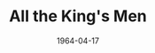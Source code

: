 ---
title: All the King's Men
date: 1964-04-17
opening_date: 1964-04-17
closing_date: 1964-04-25
layout: productions
playbill:
Theatre: Theatre Jacksonville
Venue: Little Theatre
cast:
- Professor: Budd T. Porter
- Tiny Duffy: Marshall Grauer
- William Larsen: Randy Rushing
- Tom Stark: Thomas Keating
- Man: Charles Bartling
- Jack Burden: Jerry Allen
- Anne Stanton: Olivia Rusinek
- Lucy Stark: Mardie Kelly
- Dr. Adam Stanton: Roger Pugh
- Judge Irwin: Raymond Winstead
- Sugar Boy: Tim McManus
- Sadie Burke: Terry McIntyre
- Willie Stark: Harold Bergman
- Mother of Jack Burden: Rosalie Bergman
- Slade: Ernest Goldsmith
- Frey: Charles Bartling
- Crowd:
  - Bambi Bowen
  - Annette Grauer
  - Carolyn Lieder
  - John Skye
  - Ernest Goldsmith
crew:
- Director: George Ballis
- Technical Director: Chase Ambler
- Set Designer: Russell Hicken
- Stage Manager: Leni Bessett
- Lighting:
  - Chase Ambler
  - Peggy Miller
- Sound:
  - Madge Bruner
  - Roger Smith
- Costumes: Frank Ridge
- Properties:
  - Carolyn Lieder
  - Gladys Dale
  - Esther Barnes
  - Helen Cochran
  - Eula Walters
  - Beverly Fink
  - Ruth Glezen
  - Mary Holland
  - Del Kantor
  - Ed Poole
- Make-up:
  - Ellen Black
  - Marshall Grauer
  - Mardie Kelly
- Set Crew:
  - Ernie Cornelius
  - Galdys M. Dale
  - Peggy Miller
  - Ed Poole
  - Connie Ambler
  - Tim McManus
  - Ernest Goldsmith
  - Jill Bergman
  - John Skye
---